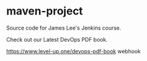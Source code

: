 # maven-project
Source code for James Lee's Jenkins course.

Check out our Latest DevOps PDF book.

https://www.level-up.one/devops-pdf-book
webhook
